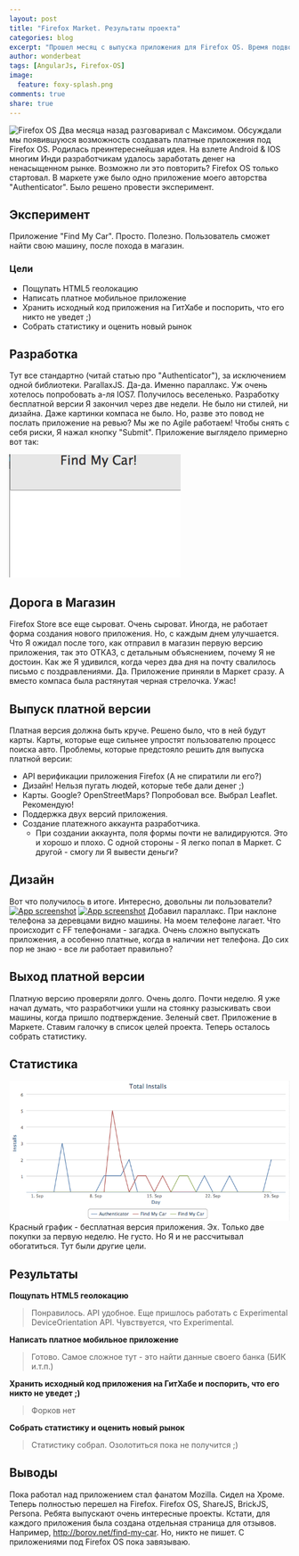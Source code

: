 ```yaml
---
layout: post
title: "Firefox Market. Результаты проекта"
categories: blog
excerpt: "Прошел месяц с выпуска приложения для Firefox OS. Время подводить результаты."
author: wonderbeat
tags: [AngularJs, Firefox-OS]
image:
  feature: foxy-splash.png
comments: true
share: true
---
```


![Firefox OS](/images/)
Два месяца назад разговаривал с Максимом. Обсуждали мы появившуюся возможность создавать платные приложения под Firefox OS.
Родилась преинтереснейшая идея. На взлете Android & IOS многим Инди разработчикам удалось заработать денег на ненасыщенном рынке.
Возможно ли это повторить? Firefox OS только стартовал.
В маркете уже было одно приложение моего авторства "Authenticator". Было решено провести эксперимент.

## Эксперимент
Приложение "Find My Car". Просто. Полезно. Пользователь сможет найти свою машину, после похода в магазин.
### Цели
* Пощупать HTML5 геолокацию
* Написать платное мобильное приложение
* Хранить исходный код приложения на ГитХабе и поспорить, что его никто не уведет ;)
* Собрать статистику и оценить новый рынок

## Разработка
Тут все стандартно (читай статью про "Authenticator"), за исключением одной библиотеки. ParallaxJS. Да-да. Именно параллакс. Уж очень хотелось попробовать а-ля IOS7. Получилось веселенько.
Разработку бесплатной версии Я закончил через две недели. Не было ни стилей, ни дизайна. Даже картинки компаса не было. Но, разве это повод не послать приложение на ревью? Мы же по Agile работаем! Чтобы снять с себя риски, Я нажал кнопку "Submit".
Приложение выглядело примерно вот так:  

![App first version](/images/app-draft.png)

## Дорога в Магазин
Firefox Store все еще сыроват. Очень сыроват. Иногда, не работает форма создания нового приложения. Но, с каждым днем улучшается.
Что Я ожидал после того, как отправил в магазин первую версию приложения, так это ОТКАЗ, с детальным объяснением, почему Я не достоин. Как же Я удивился, когда через два дня на почту свалилось письмо с поздравлениями. Да. Приложение приняли в Маркет сразу. А вместо компаса была растянутая черная стрелочка. Ужас!

## Выпуск платной версии
Платная версия должна быть круче. Решено было, что в ней будут карты. Карты, которые еще сильнее упростят пользователю процесс поиска авто.
Проблемы, которые предстояло решить для выпуска платной версии:

* API верификации приложения Firefox (А не спиратили ли его?)
* Дизайн! Нельзя пугать людей, которые тебе дали денег ;)
* Карты. Google? OpenStreetMaps? Попробовал все. Выбрал Leaflet. Рекомендую!
* Поддержка двух версий приложения.
* Создание платежного аккаунта разработчика.
  * При создании аккаунта, поля формы почти не валидируются. Это и хорошо и плохо. С одной стороны - Я легко попал в Маркет. С другой - смогу ли Я вывести деньги?

## Дизайн
Вот что получилось в итоге. Интересно, довольны ли пользователи?
[![App screenshot](https://raw.github.com/WonderBeat/Find-My-Car-Firefox-OS/master/screenshot-1.png)](https://marketplace.firefox.com/app/find-my-car/)
[![App screenshot](https://raw.github.com/WonderBeat/Find-My-Car-Firefox-OS/master/screenshot-2.png)](https://marketplace.firefox.com/app/find-my-car/)
Добавил параллакс. При наклоне телефона за деревцами видно машины. На моем телефоне лагает. Что происходит с FF телефонами - загадка. Очень сложно выпускать приложения, а особенно платные, когда в наличии нет телефона. До сих пор не знаю - все ли работает правильно?

## Выход платной версии
Платную версию проверяли долго. Очень долго. Почти неделю. Я уже начал думать, что разработчики ушли на стоянку разыскивать свои машины, когда пришло подтверждение. Зеленый свет. Приложение в Маркете. Ставим галочку в список целей проекта. Теперь осталось собрать статистику.

## Статистика
![App sale stats](/images/fmc-stats.png)
Красный график - бесплатная версия приложения.
Эх. Только две покупки за первую неделю. Не густо. Но Я и не рассчитывал обогатиться. Тут были другие цели.

## Результаты
**Пощупать HTML5 геолокацию**
 > Понравилось. API удобное. Еще пришлось работать с Experimental DeviceOrientation API. Чувствуется, что Experimental.

**Написать платное мобильное приложение**
 > Готово. Самое сложное тут - это найти данные своего банка (БИК и.т.п.)

**Хранить исходный код приложения на ГитХабе и поспорить, что его никто не уведет ;)**
 > Форков нет

**Собрать статистику и оценить новый рынок**
 > Статистику собрал. Озолотиться пока не получится ;)

## Выводы
Пока работал над приложением стал фанатом Mozilla. Сидел на Хроме. Теперь полностью перешел на Firefox. Firefox OS, ShareJS, BrickJS, Persona. Ребята выпускают очень интересные проекты.
Кстати, для каждого приложения была создана отдельная страница для отзывов. Например, http://borov.net/find-my-car. Но, никто не пишет.
С приложениями под Firefox OS пока завязываю.

